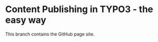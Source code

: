 Content Publishing in TYPO3 - the easy way
==========================================

This branch contains the GitHub page site.
